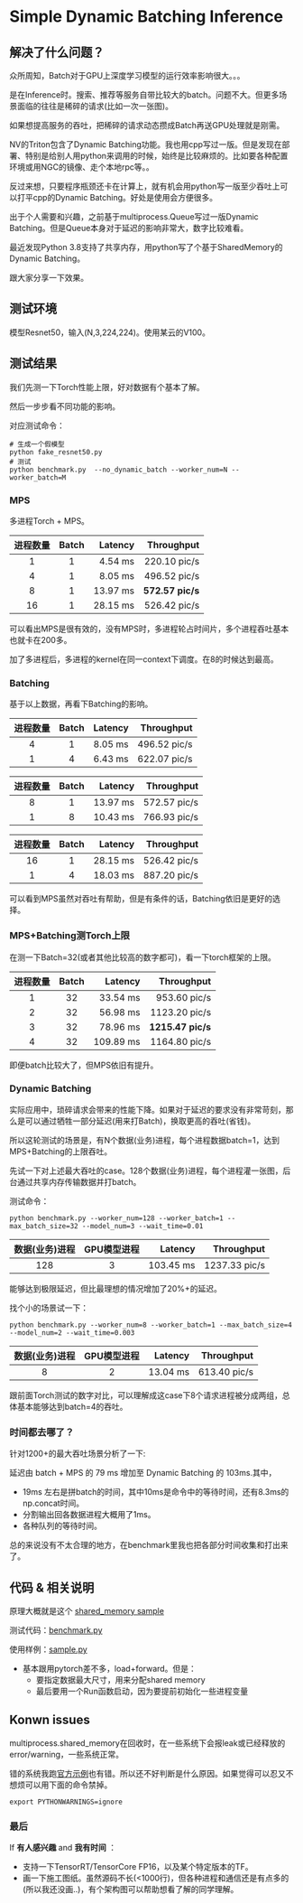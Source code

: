# Simple Dynamic Batching Inference

## 解决了什么问题？
众所周知，Batch对于GPU上深度学习模型的运行效率影响很大。。。

是在Inference时。搜索、推荐等服务自带比较大的batch。问题不大。但更多场景面临的往往是稀碎的请求(比如一次一张图)。

如果想提高服务的吞吐，把稀碎的请求动态攒成Batch再送GPU处理就是刚需。

NV的Triton包含了Dynamic Batching功能。我也用cpp写过一版。但是发现在部署、特别是给别人用python来调用的时候，始终是比较麻烦的。比如要各种配置环境或用NGC的镜像、走个本地rpc等。。

反过来想，只要程序瓶颈还卡在计算上，就有机会用python写一版至少吞吐上可以打平cpp的Dynamic Batching。好处是使用会方便很多。

出于个人需要和兴趣，之前基于multiprocess.Queue写过一版Dynamic Batching。但是Queue本身对于延迟的影响非常大，数字比较难看。

最近发现Python 3.8支持了共享内存，用python写了个基于SharedMemory的Dynamic Batching。

跟大家分享一下效果。

## 测试环境

模型Resnet50，输入(N,3,224,224)。使用某云的V100。

## 测试结果

我们先测一下Torch性能上限，好对数据有个基本了解。

然后一步步看不同功能的影响。

对应测试命令：

```
# 生成一个假模型
python fake_resnet50.py
# 测试
python benchmark.py  --no_dynamic_batch --worker_num=N --worker_batch=M
```

### MPS

多进程Torch + MPS。

|进程数量|Batch|Latency|Throughput|
|:-:|:-:|-:|-:| 
| 1  | 1 | 4.54 ms |220.10 pic/s |
| 4  | 1 | 8.05 ms |496.52 pic/s |
| 8  | 1 | 13.97 ms |**572.57 pic/s** |
| 16  | 1 | 28.15 ms |526.42 pic/s |

可以看出MPS是很有效的，没有MPS时，多进程轮占时间片，多个进程吞吐基本也就卡在200多。

加了多进程后，多进程的kernel在同一context下调度。在8的时候达到最高。

### Batching

基于以上数据，再看下Batching的影响。

|进程数量|Batch|Latency|Throughput|
|:-:|:-:|-:|-:| 
| 4  | 1 | 8.05 ms | 496.52 pic/s |
| 1  | 4 | 6.43 ms | 622.07 pic/s |

|进程数量|Batch|Latency|Throughput|
|:-:|:-:|-:|-:| 
| 8  | 1 | 13.97 ms | 572.57 pic/s |
| 1  | 8 | 10.43 ms | 766.93 pic/s |

|进程数量|Batch|Latency|Throughput|
|:-:|:-:|-:|-:| 
| 16  | 1 | 28.15 ms |526.42 pic/s |
| 1  | 4 | 18.03 ms |887.20 pic/s|

可以看到MPS虽然对吞吐有帮助，但是有条件的话，Batching依旧是更好的选择。


### MPS+Batching测Torch上限

在测一下Batch=32(或者其他比较高的数字都可)，看一下torch框架的上限。

|进程数量|Batch|Latency|Throughput|
|:-:|:-:|-:|-:| 
| 1 | 32 | 33.54 ms | 953.60 pic/s |
| 2 | 32 | 56.98 ms | 1123.20 pic/s |
| 3 | 32 | 78.96 ms | **1215.47 pic/s** |
| 4 | 32 | 109.89 ms | 1164.80 pic/s |

即便batch比较大了，但MPS依旧有提升。

### Dynamic Batching

实际应用中，琐碎请求会带来的性能下降。如果对于延迟的要求没有非常苛刻，那么是可以通过牺牲一部分延迟(用来打Batch)，换取更高的吞吐(省钱)。

所以这轮测试的场景是，有N个数据(业务)进程，每个进程数据batch=1，达到MPS+Batching的上限吞吐。

先试一下对上述最大吞吐的case。128个数据(业务)进程，每个进程灌一张图，后台通过共享内存传输数据并打batch。

测试命令：
```
python benchmark.py --worker_num=128 --worker_batch=1 --max_batch_size=32 --model_num=3 --wait_time=0.01
```
|数据(业务)进程|GPU模型进程|Latency|Throughput|
|:-:|:-:|-:|-:| 
|128|3|103.45 ms|1237.33 pic/s|

能够达到极限延迟，但比最理想的情况增加了20%+的延迟。

找个小的场景试一下：
```
python benchmark.py --worker_num=8 --worker_batch=1 --max_batch_size=4 --model_num=2 --wait_time=0.003
```
|数据(业务)进程|GPU模型进程|Latency|Throughput|
|:-:|:-:|-:|-:| 
|8|2|13.04 ms|613.40 pic/s|

跟前面Torch测试的数字对比，可以理解成这case下8个请求进程被分成两组，总体基本能够达到batch=4的吞吐。

### 时间都去哪了？

针对1200+的最大吞吐场景分析了一下:

延迟由 batch + MPS 的 79 ms 增加至 Dynamic Batching 的 103ms.其中，

  * 19ms 左右是拼batch的时间，其中10ms是命令中的等待时间，还有8.3ms的np.concat时间。
  * 分割输出回各数据进程大概用了1ms。
  * 各种队列的等待时间。
  
总的来说没有不太合理的地方，在benchmark里我也把各部分时间收集和打出来了。

## 代码 & 相关说明

原理大概就是这个 [shared_memory sample](./SimpleDBI/shm_sample.py)

测试代码：[benchmark.py](./benchmark.py)

使用样例：[sample.py](./sample.py)
 - 基本跟用pytorch差不多，load+forward。但是：
    * 要指定数据最大尺寸，用来分配shared memory
    * 最后要用一个Run函数启动，因为要提前初始化一些进程变量

## Konwn issues

multiprocess.shared_memory在回收时，在一些系统下会报leak或已经释放的error/warning，一些系统正常。

错的系统我跑[官方示例](https://docs.python.org/3/library/multiprocessing.shared_memory.html)也有错。所以还不好判断是什么原因。如果觉得可以忍又不想烦可以用下面的命令禁掉。
```
export PYTHONWARNINGS=ignore
```

### 最后
If **有人感兴趣** and **我有时间** ：
  - 支持一下TensorRT/TensorCore FP16，以及某个特定版本的TF。
  - 画一下施工图纸。虽然源码不长(<1000行)，但各种进程和通信还是有点多的(所以我还没画..)，有个架构图可以帮助想看了解的同学理解。
